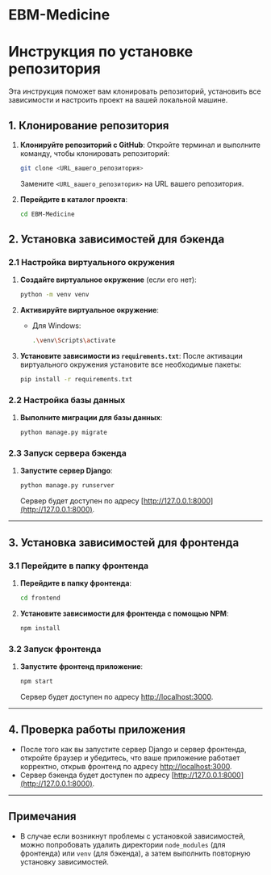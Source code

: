 # EBM-Medicine
# Инструкция по установке репозитория

Эта инструкция поможет вам клонировать репозиторий, установить все зависимости и настроить проект на вашей локальной машине.

## 1. Клонирование репозитория

1. **Клонируйте репозиторий с GitHub**:
   Откройте терминал и выполните команду, чтобы клонировать репозиторий:
   ```bash
   git clone <URL_вашего_репозитория>
   ```

   Замените `<URL_вашего_репозитория>` на URL вашего репозитория.

2. **Перейдите в каталог проекта**:
   ```bash
   cd EBM-Medicine
   ```

## 2. Установка зависимостей для бэкенда

### 2.1 Настройка виртуального окружения

1. **Создайте виртуальное окружение** (если его нет):
   ```bash
   python -m venv venv
   ```

2. **Активируйте виртуальное окружение**:
   - Для Windows:
     ```bash
     .\venv\Scripts\activate
     ```

3. **Установите зависимости из `requirements.txt`**:
   После активации виртуального окружения установите все необходимые пакеты:
   ```bash
   pip install -r requirements.txt
   ```

### 2.2 Настройка базы данных

1. **Выполните миграции для базы данных**:
   ```bash
   python manage.py migrate
   ```

### 2.3 Запуск сервера бэкенда

1. **Запустите сервер Django**:
   ```bash
   python manage.py runserver
   ```

   Сервер будет доступен по адресу [http://127.0.0.1:8000](http://127.0.0.1:8000).

---

## 3. Установка зависимостей для фронтенда

### 3.1 Перейдите в папку фронтенда

1. **Перейдите в папку фронтенда**:
   ```bash
   cd frontend
   ```

2. **Установите зависимости для фронтенда с помощью NPM**:
   ```bash
   npm install
   ```

### 3.2 Запуск фронтенда

1. **Запустите фронтенд приложение**:
   ```bash
   npm start
   ```

   Сервер будет доступен по адресу [http://localhost:3000](http://localhost:3000).

---

## 4. Проверка работы приложения

- После того как вы запустите сервер Django и сервер фронтенда, откройте браузер и убедитесь, что ваше приложение работает корректно, открыв фронтенд по адресу [http://localhost:3000](http://localhost:3000).
- Сервер бэкенда будет доступен по адресу [http://127.0.0.1:8000](http://127.0.0.1:8000).

---

## Примечания
- В случае если возникнут проблемы с установкой зависимостей, можно попробовать удалить директории `node_modules` (для фронтенда) или `venv` (для бэкенда), а затем выполнить повторную установку зависимостей.

